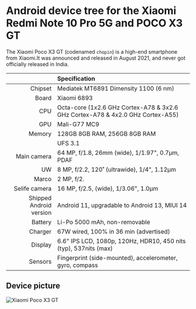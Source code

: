 # Android device tree for the Xiaomi Redmi Note 10 Pro 5G and POCO X3 GT

The Xiaomi Poco X3 GT (codenamed `chopin`) is a high-end smartphone from Xiaomi.It was announced and released in August 2021, and never got officially released in India.

󠀠                        | Specification
-----------------------:|:-------------------------
Chipset                 | Mediatek MT6891 Dimensity 1100 (6 nm)
Board                   | Xiaomi 6893 
CPU                     | Octa-core (1x2.6 GHz Cortex-A78 & 3x2.6 GHz Cortex-A78 & 4x2.0 GHz Cortex-A55)
GPU                     | Mali-G77 MC9
Memory                  | 128GB 8GB RAM, 256GB 8GB RAM
󠀠                        | UFS 3.1
Main camera             | 64 MP, f/1.8, 26mm (wide), 1/1.97", 0.7µm, PDAF
UW󠀠                     | 8 MP, f/2.2, 120˚ (ultrawide), 1/4", 1.12µm
Marco                   | 2 MP, f/2. 
Selife camera           | 16 MP, f/2.5, (wide), 1/3.06", 1.0µm
Shipped Android version | Android 11, upgradable to Android 13, MIUI 14
Battery                 | Li-Po 5000 mAh, non-removable
Charger󠀠                | 67W wired, 100% in 36 min (advertised)
Display                 | 6.6" IPS LCD, 1080p, 120Hz, HDR10, 450 nits (typ), 537nits (max)
Sensors                 | Fingerprint (side-mounted), accelerometer, gyro, compass

## Device picture
![Xiaomi Poco X3 GT](https://poco.pk/cdn/shop/products/Poco-X3-GT---600x600---product-images---01_grande_7ea4a62f-0550-42f4-9728-070df672cfff_300x300_crop_center@2x.png)

